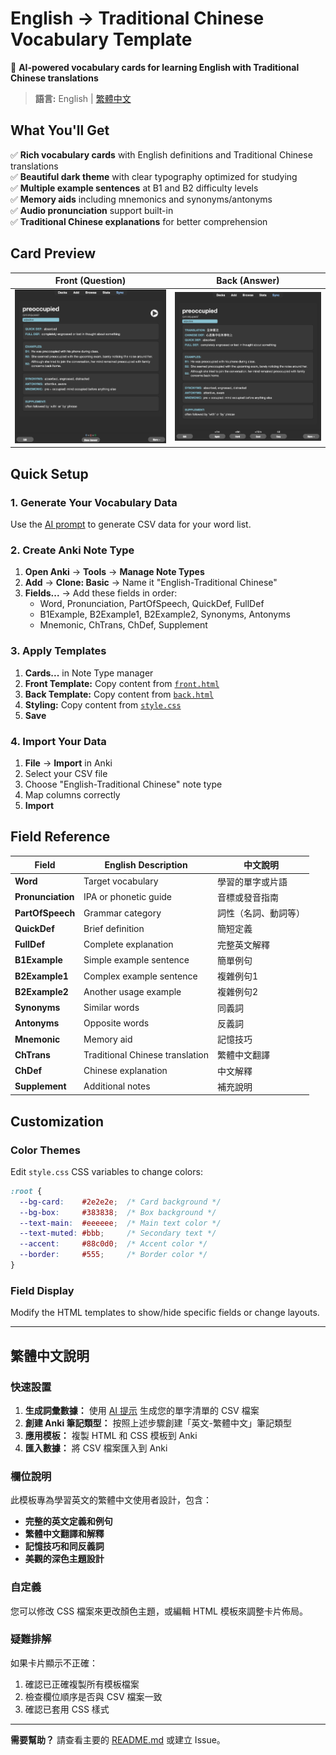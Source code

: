 # English → Traditional Chinese Vocabulary Template

🎯 **AI-powered vocabulary cards for learning English with Traditional Chinese translations**

> **語言:** English | [繁體中文](#繁體中文說明)

## What You'll Get

✅ **Rich vocabulary cards** with English definitions and Traditional Chinese translations  
✅ **Beautiful dark theme** with clear typography optimized for studying  
✅ **Multiple example sentences** at B1 and B2 difficulty levels  
✅ **Memory aids** including mnemonics and synonyms/antonyms  
✅ **Audio pronunciation** support built-in  
✅ **Traditional Chinese explanations** for better comprehension

## Card Preview

| **Front (Question)** | **Back (Answer)** |
|:-------------------:|:-----------------:|
| ![Front Card](preview/front.png) | ![Back Card](preview/back.png) |

## Quick Setup

### 1. Generate Your Vocabulary Data

Use the [AI prompt](prompt.md) to generate CSV data for your word list.

### 2. Create Anki Note Type

1. **Open Anki** → **Tools** → **Manage Note Types**
2. **Add** → **Clone: Basic** → Name it "English-Traditional Chinese"
3. **Fields...** → Add these fields in order:
   - Word, Pronunciation, PartOfSpeech, QuickDef, FullDef
   - B1Example, B2Example1, B2Example2, Synonyms, Antonyms
   - Mnemonic, ChTrans, ChDef, Supplement

### 3. Apply Templates

1. **Cards...** in Note Type manager
2. **Front Template:** Copy content from [`front.html`](front.html)
3. **Back Template:** Copy content from [`back.html`](back.html)
4. **Styling:** Copy content from [`style.css`](style.css)
5. **Save**

### 4. Import Your Data

1. **File** → **Import** in Anki
2. Select your CSV file
3. Choose "English-Traditional Chinese" note type
4. Map columns correctly
5. **Import**

## Field Reference

| Field | English Description | 中文說明 |
|-------|-------------------|---------|
| **Word** | Target vocabulary | 學習的單字或片語 |
| **Pronunciation** | IPA or phonetic guide | 音標或發音指南 |
| **PartOfSpeech** | Grammar category | 詞性（名詞、動詞等） |
| **QuickDef** | Brief definition | 簡短定義 |
| **FullDef** | Complete explanation | 完整英文解釋 |
| **B1Example** | Simple example sentence | 簡單例句 |
| **B2Example1** | Complex example sentence | 複雜例句1 |
| **B2Example2** | Another usage example | 複雜例句2 |
| **Synonyms** | Similar words | 同義詞 |
| **Antonyms** | Opposite words | 反義詞 |
| **Mnemonic** | Memory aid | 記憶技巧 |
| **ChTrans** | Traditional Chinese translation | 繁體中文翻譯 |
| **ChDef** | Chinese explanation | 中文解釋 |
| **Supplement** | Additional notes | 補充說明 |

## Customization

### Color Themes

Edit `style.css` CSS variables to change colors:

```css
:root {
  --bg-card:    #2e2e2e;  /* Card background */
  --bg-box:     #383838;  /* Box background */
  --text-main:  #eeeeee;  /* Main text color */
  --text-muted: #bbb;     /* Secondary text */
  --accent:     #88c0d0;  /* Accent color */
  --border:     #555;     /* Border color */
}
```

### Field Display

Modify the HTML templates to show/hide specific fields or change layouts.

---

## 繁體中文說明

### 快速設置

1. **生成詞彙數據：** 使用 [AI 提示](prompt.md) 生成您的單字清單的 CSV 檔案
2. **創建 Anki 筆記類型：** 按照上述步驟創建「英文-繁體中文」筆記類型
3. **應用模板：** 複製 HTML 和 CSS 模板到 Anki
4. **匯入數據：** 將 CSV 檔案匯入到 Anki

### 欄位說明

此模板專為學習英文的繁體中文使用者設計，包含：
- **完整的英文定義和例句**
- **繁體中文翻譯和解釋**
- **記憶技巧和同反義詞**
- **美觀的深色主題設計**

### 自定義

您可以修改 CSS 檔案來更改顏色主題，或編輯 HTML 模板來調整卡片佈局。

### 疑難排解

如果卡片顯示不正確：
1. 確認已正確複製所有模板檔案
2. 檢查欄位順序是否與 CSV 檔案一致
3. 確認已套用 CSS 樣式

---

**需要幫助？** 請查看主要的 [README.md](../../README.md) 或建立 Issue。